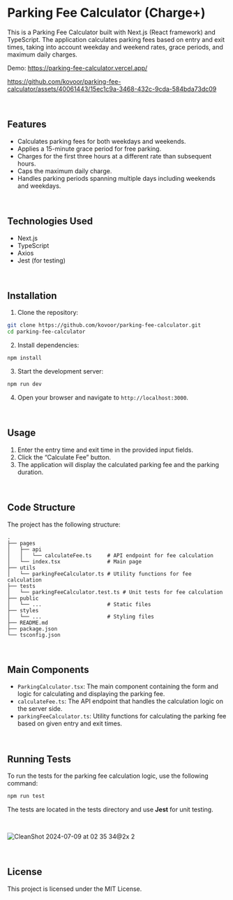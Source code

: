 # Parking Fee Calculator (Charge+)

This is a Parking Fee Calculator built with Next.js (React framework) and TypeScript. The application calculates parking fees based on entry and exit times, taking into account weekday and weekend rates, grace periods, and maximum daily charges.

Demo: https://parking-fee-calculator.vercel.app/


https://github.com/kovoor/parking-fee-calculator/assets/40061443/15ec1c9a-3468-432c-9cda-584bda73dc09

&nbsp;

## Features

- Calculates parking fees for both weekdays and weekends.
- Applies a 15-minute grace period for free parking.
- Charges for the first three hours at a different rate than subsequent hours.
- Caps the maximum daily charge.
- Handles parking periods spanning multiple days including weekends and weekdays.

&nbsp;

## Technologies Used

- Next.js
- TypeScript
- Axios
- Jest (for testing)

&nbsp;

## Installation

1. Clone the repository:

```sh
git clone https://github.com/kovoor/parking-fee-calculator.git
cd parking-fee-calculator
```

2. Install dependencies:

```sh
npm install
```

3. Start the development server:

```sh
npm run dev
```

4. Open your browser and navigate to `http://localhost:3000`.

&nbsp;

## Usage

1. Enter the entry time and exit time in the provided input fields.
2. Click the “Calculate Fee” button.
3. The application will display the calculated parking fee and the parking duration.

&nbsp;

## Code Structure

The project has the following structure:

```
.
├── pages
│   ├── api
│   │   └── calculateFee.ts     # API endpoint for fee calculation
│   └── index.tsx               # Main page
├── utils
│   └── parkingFeeCalculator.ts # Utility functions for fee calculation
├── tests
│   └── parkingFeeCalculator.test.ts # Unit tests for fee calculation
├── public
│   └── ...                     # Static files
├── styles
│   └── ...                     # Styling files
├── README.md
├── package.json
└── tsconfig.json
```

&nbsp;

## Main Components

* `ParkingCalculator.tsx`: The main component containing the form and logic for calculating and displaying the parking fee.
* `calculateFee.ts`: The API endpoint that handles the calculation logic on the server side.
* `parkingFeeCalculator.ts`: Utility functions for calculating the parking fee based on given entry and exit times.


&nbsp;

## Running Tests

To run the tests for the parking fee calculation logic, use the following command:

```sh
npm run test
```

The tests are located in the tests directory and use **Jest** for unit testing.

&nbsp;

![CleanShot 2024-07-09 at 02 35 34@2x 2](https://github.com/kovoor/parking-fee-calculator/assets/40061443/dbb05936-33a5-44d0-b98a-266e4b4661b3)


&nbsp;

## License

This project is licensed under the MIT License.


